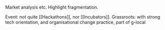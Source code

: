 Market analysis etc.
Highlight fragmentation.

Event: not quite [[Hackathons]], nor [[Incubators]]. 
Grassroots: with strong tech orientation, and organisational change practice, part of g-local
